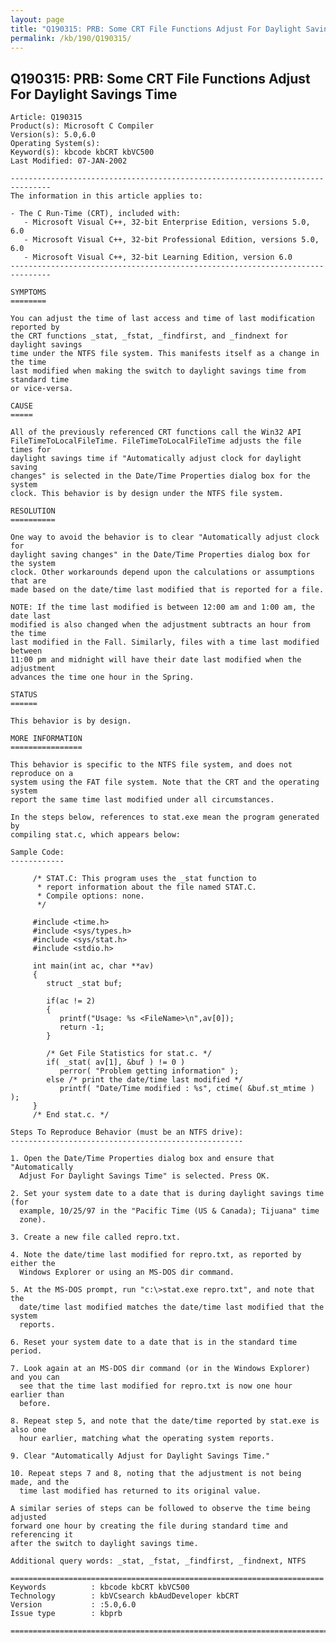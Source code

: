 ```yaml
---
layout: page
title: "Q190315: PRB: Some CRT File Functions Adjust For Daylight Savings Time"
permalink: /kb/190/Q190315/
---
```


## Q190315: PRB: Some CRT File Functions Adjust For Daylight Savings Time

	Article: Q190315
	Product(s): Microsoft C Compiler
	Version(s): 5.0,6.0
	Operating System(s): 
	Keyword(s): kbcode kbCRT kbVC500
	Last Modified: 07-JAN-2002
	
	-------------------------------------------------------------------------------
	The information in this article applies to:
	
	- The C Run-Time (CRT), included with:
	   - Microsoft Visual C++, 32-bit Enterprise Edition, versions 5.0, 6.0 
	   - Microsoft Visual C++, 32-bit Professional Edition, versions 5.0, 6.0 
	   - Microsoft Visual C++, 32-bit Learning Edition, version 6.0 
	-------------------------------------------------------------------------------
	
	SYMPTOMS
	========
	
	You can adjust the time of last access and time of last modification reported by
	the CRT functions _stat, _fstat, _findfirst, and _findnext for daylight savings
	time under the NTFS file system. This manifests itself as a change in the time
	last modified when making the switch to daylight savings time from standard time
	or vice-versa.
	
	CAUSE
	=====
	
	All of the previously referenced CRT functions call the Win32 API
	FileTimeToLocalFileTime. FileTimeToLocalFileTime adjusts the file times for
	daylight savings time if "Automatically adjust clock for daylight saving
	changes" is selected in the Date/Time Properties dialog box for the system
	clock. This behavior is by design under the NTFS file system.
	
	RESOLUTION
	==========
	
	One way to avoid the behavior is to clear "Automatically adjust clock for
	daylight saving changes" in the Date/Time Properties dialog box for the system
	clock. Other workarounds depend upon the calculations or assumptions that are
	made based on the date/time last modified that is reported for a file.
	
	NOTE: If the time last modified is between 12:00 am and 1:00 am, the date last
	modified is also changed when the adjustment subtracts an hour from the time
	last modified in the Fall. Similarly, files with a time last modified between
	11:00 pm and midnight will have their date last modified when the adjustment
	advances the time one hour in the Spring.
	
	STATUS
	======
	
	This behavior is by design.
	
	MORE INFORMATION
	================
	
	This behavior is specific to the NTFS file system, and does not reproduce on a
	system using the FAT file system. Note that the CRT and the operating system
	report the same time last modified under all circumstances.
	
	In the steps below, references to stat.exe mean the program generated by
	compiling stat.c, which appears below:
	
	Sample Code:
	------------
	
	     /* STAT.C: This program uses the _stat function to
	      * report information about the file named STAT.C.
	      * Compile options: none.
	      */ 
	
	     #include <time.h>
	     #include <sys/types.h>
	     #include <sys/stat.h>
	     #include <stdio.h>
	
	     int main(int ac, char **av)
	     {
	        struct _stat buf;
	
	        if(ac != 2)
	        {
	           printf("Usage: %s <FileName>\n",av[0]);
	           return -1;
	        }
	
	        /* Get File Statistics for stat.c. */ 
	        if( _stat( av[1], &buf ) != 0 )
	           perror( "Problem getting information" );
	        else /* print the date/time last modified */ 
	           printf( "Date/Time modified : %s", ctime( &buf.st_mtime ) );
	     }
	     /* End stat.c. */ 
	
	Steps To Reproduce Behavior (must be an NTFS drive):
	----------------------------------------------------
	
	1. Open the Date/Time Properties dialog box and ensure that "Automatically
	  Adjust For Daylight Savings Time" is selected. Press OK.
	
	2. Set your system date to a date that is during daylight savings time (for
	  example, 10/25/97 in the "Pacific Time (US & Canada); Tijuana" time
	  zone).
	
	3. Create a new file called repro.txt.
	
	4. Note the date/time last modified for repro.txt, as reported by either the
	  Windows Explorer or using an MS-DOS dir command.
	
	5. At the MS-DOS prompt, run "c:\>stat.exe repro.txt", and note that the
	  date/time last modified matches the date/time last modified that the system
	  reports.
	
	6. Reset your system date to a date that is in the standard time period.
	
	7. Look again at an MS-DOS dir command (or in the Windows Explorer) and you can
	  see that the time last modified for repro.txt is now one hour earlier than
	  before.
	
	8. Repeat step 5, and note that the date/time reported by stat.exe is also one
	  hour earlier, matching what the operating system reports.
	
	9. Clear "Automatically Adjust for Daylight Savings Time."
	
	10. Repeat steps 7 and 8, noting that the adjustment is not being made, and the
	  time last modified has returned to its original value.
	
	A similar series of steps can be followed to observe the time being adjusted
	forward one hour by creating the file during standard time and referencing it
	after the switch to daylight savings time.
	
	Additional query words: _stat, _fstat, _findfirst, _findnext, NTFS
	
	======================================================================
	Keywords          : kbcode kbCRT kbVC500 
	Technology        : kbVCsearch kbAudDeveloper kbCRT
	Version           : :5.0,6.0
	Issue type        : kbprb
	
	=============================================================================
	
